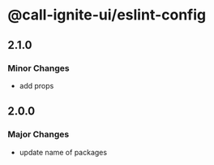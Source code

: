 # @call-ignite-ui/eslint-config

## 2.1.0

### Minor Changes

- add props

## 2.0.0

### Major Changes

- update name of packages
